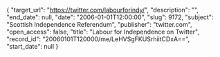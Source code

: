 {
  "target_url": "https://twitter.com/labourforindy/", 
  "description": "", 
  "end_date": null, 
  "date": "2006-01-01T12:00:00", 
  "slug": 9172, 
  "subject": "Scottish Independence Referendum", 
  "publisher": "twitter.com", 
  "open_access": false, 
  "title": "Labour for Independence on Twitter", 
  "record_id": "20060101T120000/me/LeHVSgFKUSrhiitCDxA==", 
  "start_date": null
}

